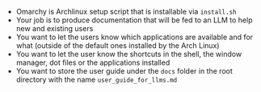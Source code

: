 - Omarchy is Archlinux setup script that is installable via `install.sh`
- Your job is to produce documentation that will be fed to an LLM to help new and existing users 
- You want to let the users know which applications are available and for what (outside of the default ones installed by the Arch Linux)
- You want to let the user know the shortcuts in the shell, the window manager, dot files or the applications installed
- You want to store the user guide under the `docs` folder in the root directory with the name `user_guide_for_llms.md`